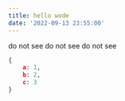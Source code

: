```yaml
---
title: hello wode
date: '2022-09-13 23:55:00'
---
```


do not see
do not see
do not see

```json
{
	a: 1,
	b: 2,
	c: 3
}
```
